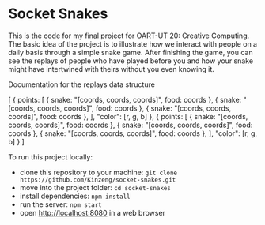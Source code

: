 # Socket Snakes

This is the code for my final project for OART-UT 20: Creative Computing. The basic idea of the project is to illustrate how we interact with people on a daily basis through a simple snake game. After finishing the game, you can see the replays of people who have played before you and how your snake might have intertwined with theirs without you even knowing it.

Documentation for the replays data structure

[
  {
    points: [
      {
        snake: "[coords, coords, coords]",
        food: coords
      },
      {
        snake: "[coords, coords, coords]",
        food: coords
      },
      {
        snake: "[coords, coords, coords]",
        food: coords
      },
    ],
    "color": [r, g, b]
  },
  {
    points: [
      {
        snake: "[coords, coords, coords]",
        food: coords
      },
      {
        snake: "[coords, coords, coords]",
        food: coords
      },
      {
        snake: "[coords, coords, coords]",
        food: coords
      },
    ],
    "color": [r, g, b]
  }
]

To run this project locally:
  * clone this repository to your machine: `git clone https://github.com/Kinzeng/socket-snakes.git`
  * move into the project folder: `cd socket-snakes`
  * install dependencies: `npm install`
  * run the server: `npm start`
  * open [http://localhost:8080](http://localhost:8080) in a web browser
